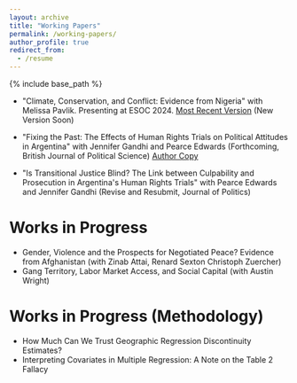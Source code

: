 ```yaml
---
layout: archive
title: "Working Papers"
permalink: /working-papers/
author_profile: true
redirect_from:
  - /resume
---
```


{% include base_path %}

* "Climate, Conservation, and Conflict: Evidence from Nigeria" with Melissa Pavlik. Presenting at ESOC 2024. [Most Recent Version](http://mjpavlik.github.io/files/grasse_pavlik_2024.pdf)
(New Version Soon)

* "Fixing the Past: The Effects of Human Rights Trials on Political Attitudes in Argentina" with Jennifer Gandhi and Pearce Edwards (Forthcoming, British Journal of Political Science) [Author Copy](https://github.com/donaldgrasse/donaldgrasse.github.io/blob/master/files/Effects_of_Trials_Transitional_Justice_bjps.pdf) 

* "Is Transitional Justice Blind? The Link between Culpability and Prosecution in Argentina's Human Rights Trials" with Pearce Edwards and Jennifer Gandhi (Revise and Resubmit, Journal of Politics) 

Works in Progress 
======
* Gender, Violence and the Prospects for Negotiated Peace? Evidence from Afghanistan (with Zinab Attai, Renard Sexton Christoph Zuercher)
* Gang Territory, Labor Market Access, and Social Capital (with Austin Wright) 

Works in Progress (Methodology) 
=====
* How Much Can We Trust Geographic Regression Discontinuity Estimates?
* Interpreting Covariates in Multiple Regression: A Note on the Table 2 Fallacy
